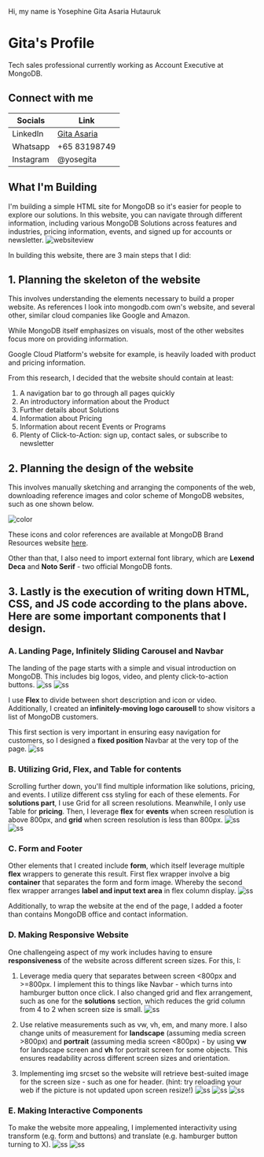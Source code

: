 Hi, my name is Yosephine Gita Asaria Hutauruk

# Gita's Profile
Tech sales professional currently working as Account Executive at MongoDB.

## Connect with me
|Socials   |Link   |
|-------|------------|
|LinkedIn   |[Gita Asaria](https://sg.linkedin.com/in/gita-asaria)     | 
|Whatsapp  |+65 83198749     | 
|Instagram   |@yosegita     | 

## What I'm Building
I'm building a simple HTML site for MongoDB so it's easier for people to explore our solutions. In this website, you can navigate through different information, including various MongoDB Solutions across features and industries, pricing information, events, and signed up for accounts or newsletter. 
![websiteview](./assets/screenshots.png)

In building this website, there are 3 main steps that I did:

## 1. Planning the skeleton of the website
This involves understanding the elements necessary to build a proper website. As references I look into mongodb.com own's website, and several other, similar cloud companies like Google and Amazon. 

While MongoDB itself emphasizes on visuals, most of the other websites focus more on providing information. 

Google Cloud Platform's website for example, is heavily loaded with product and pricing information.

From this research, I decided that the website should contain at least:
1. A navigation bar to go through all pages quickly
2. An introductory information about the Product
3. Further details about Solutions
4. Information about Pricing
5. Information about recent Events or Programs
6. Plenty of Click-to-Action: sign up, contact sales, or subscribe to newsletter

## 2. Planning the design of the website
This involves manually sketching and arranging the components of the web, downloading reference images and color scheme of MongoDB websites, such as one shown below. 

![color](./assets/color-scheme.svg)

These icons and color references are available at MongoDB Brand Resources website [here](https://www.mongodb.com/company/newsroom/brand-resources).

Other than that, I also need to import external font library, which are **Lexend Deca** and **Noto Serif** - two official MongoDB fonts. 

## 3. Lastly is the execution of writing down HTML, CSS, and JS code according to the plans above. Here are some important components that I design. 

### A. Landing Page, Infinitely Sliding Carousel and Navbar 
The landing of the page starts with a simple and visual introduction on MongoDB. This includes big logos, video, and plenty click-to-action buttons.
![ss](./assets/1-a.png)
![ss](./assets/1-b.png)

I use **Flex** to divide between short description and icon or video. Additionally, I created an **infinitely-moving logo carousell** to show visitors a list of MongoDB customers. 

This first section is very important in ensuring easy navigation for customers, so I designed a **fixed position** Navbar at the very top of the page. 
![ss](./assets/6-a.png)

### B. Utilizing Grid, Flex, and Table for contents
Scrolling further down, you'll find multiple information like solutions, pricing, and events. I utilize different css styling for each of these elements. For **solutions part**, I use Grid for all screen resolutions. Meanwhile, I only use Table for **pricing**. Then, I leverage **flex** for **events** when screen resolution is above 800px, and **grid** when screen resolution is less than 800px.
![ss](./assets/2.png)
![ss](./assets/3.png)

### C. Form and Footer
Other elements that I created include **form**, which itself leverage multiple **flex** wrappers to generate this result. First flex wrapper involve a big **container** that separates the form and form image. Whereby the second flex wrapper arranges **label and input text area** in flex column display.
![ss](./assets/4.png)

Additionally, to wrap the website at the end of the page, I added a footer than contains MongoDB office and contact information. 

### D. Making Responsive Website
One challengeing aspect of my work includes having to ensure **responsiveness** of the website across different screen sizes. For this, I:
1. Leverage media query that separates between screen <800px and >=800px. I implement this to things like Navbar - which turns into hamburger button once click. I also changed grid and flex arrangement, such as one for the **solutions** section, which reduces the grid column from 4 to 2 when screen size is small.
![ss](./assets/5-b.png)

2. Use relative measurements such as vw, vh, em, and many more. I also change units of measurement for **landscape** (assuming media screen >800px) and **portrait** (assuming media screen <800px) - by using **vw** for landscape screen and **vh** for portrait screen for some objects. This ensures readability across different screen sizes and orientation.

3. Implementing img srcset so the website will retrieve best-suited image for the screen size - such as one for header. (hint: try reloading your web if the picture is not updated upon screen resize!)
![ss](./assets/5-1.png)
![ss](./assets/5-c.png)
![ss](./assets/5-d.png)

### E. Making Interactive Components
To make the website more appealing, I implemented interactivity using transform (e.g. form and buttons) and translate (e.g. hamburger button turning to X). 
![ss](./assets/6-a.png)
![ss](./assets/6-b.png)
